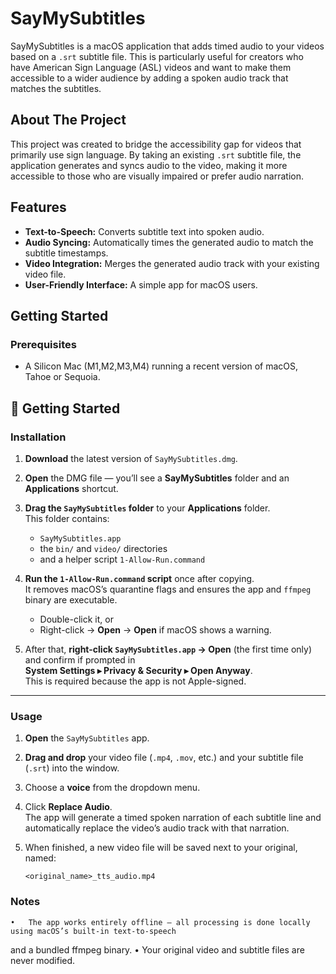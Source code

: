 # SayMySubtitles

SayMySubtitles is a macOS application that adds timed audio to your videos based on a `.srt` subtitle file. This is particularly useful for creators who have American Sign Language (ASL) videos and want to make them accessible to a wider audience by adding a spoken audio track that matches the subtitles.

## About The Project

This project was created to bridge the accessibility gap for videos that primarily use sign language. By taking an existing `.srt` subtitle file, the application generates and syncs audio to the video, making it more accessible to those who are visually impaired or prefer audio narration.

## Features

*   **Text-to-Speech:** Converts subtitle text into spoken audio.
*   **Audio Syncing:** Automatically times the generated audio to match the subtitle timestamps.
*   **Video Integration:** Merges the generated audio track with your existing video file.
*   **User-Friendly Interface:** A simple app for macOS users.

## Getting Started

### Prerequisites

*   A Silicon Mac (M1,M2,M3,M4) running a recent version of macOS, Tahoe or Sequoia.

## 🧩 Getting Started

### Installation

1. **Download** the latest version of `SayMySubtitles.dmg`.

2. **Open** the DMG file — you’ll see a **SayMySubtitles** folder and an **Applications** shortcut.

3. **Drag the `SayMySubtitles` folder** to your **Applications** folder.  
   This folder contains:
   - `SayMySubtitles.app`
   - the `bin/` and `video/` directories
   - and a helper script `1-Allow-Run.command`

4. **Run the `1-Allow-Run.command` script** once after copying.  
   It removes macOS’s quarantine flags and ensures the app and `ffmpeg` binary are executable.  
   - Double-click it, or  
   - Right-click → **Open** → **Open** if macOS shows a warning.

5. After that, **right-click `SayMySubtitles.app` → Open** (the first time only) and confirm if prompted in  
   **System Settings ▸ Privacy & Security ▸ Open Anyway**.  
   This is required because the app is not Apple-signed.

---

### Usage

1. **Open** the `SayMySubtitles` app.

2. **Drag and drop** your video file (`.mp4`, `.mov`, etc.) and your subtitle file (`.srt`) into the window.

3. Choose a **voice** from the dropdown menu.

4. Click **Replace Audio**.  
   The app will generate a timed spoken narration of each subtitle line and automatically replace the
   video’s audio track with that narration.

5. When finished, a new video file will be saved next to your original, named:

   ```text
   <original_name>_tts_audio.mp4
   ```
### Notes
	•	The app works entirely offline — all processing is done locally using macOS’s built-in text-to-speech
and a bundled ffmpeg binary.
	•	Your original video and subtitle files are never modified.
